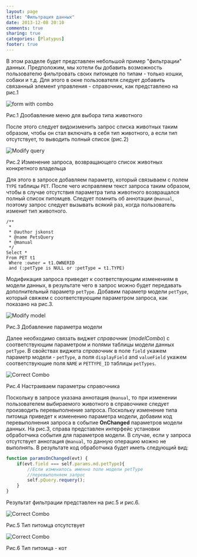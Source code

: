 ```yaml
---
layout: page
title: "Фильтрация данных"
date: 2013-12-08 20:10
comments: true
sharing: true
categories: [Platypus]
footer: true
---
```

В этом разделе будет представлен небольшой пример "фильтрации" данных. Предположим, мы хотели бы добавить возможность пользователю фильтровать своих питомцев по типам - только кошки, собаки и т.д. Для этого в окне пользователя следует добавить связанный элемент управления - справочник, как представлено на рис.1

<img src="http://img-fotki.yandex.ru/get/6703/79520833.17/0_a6243_bf9e2f1f_L.png" alt="form with combo" />

Рис.1 Дообавление меню для выбора типа животного

После этого следует видоизменить запрос списка животных таким образом, чтобы он стал включать в себя тип животного, а если тип отсутствует, то выводить полный список (рис.2)

<img src="http://img-fotki.yandex.ru/get/9317/79520833.17/0_a6245_ef5e4d77_XL.png" alt="Modify query" />

Рис.2 Изменение запроса, возвращающего список животных конкретного владельца

Для этого в запросе добавляем параметр, который связываем с полем `TYPE` таблицы `PET`.
 После чего исправляем текст запроса таким образом, чтобы в случае отсутствия параметра типа животного возвращался полный список питомцев. 
Следует помнить об аннотации `@manual`, поэтому запрос следует вызывать всякий раз, когда пользователь изменит тип животного.
```mysql Измененный текст запроса
/**
 * 
 * @author jskonst
 * @name PetsQuery
 * @manual
 */ 
Select * 
From PET t1
 Where :owner = t1.OWNERID
 and (:petType is NULL or :petType = t1.TYPE)
```

Модификация запроса приведет к соответствующим изменениям в модели данных, в результате чего в запрос можно будет передавать дополнительный параметр `petType`. Добавим параметр модели `petType`, который свяжем с соответствующим параметром запроса, как показано на рис.3.

<img src="http://img-fotki.yandex.ru/get/9302/79520833.17/0_a6244_bfd3ab76_XL.png" alt="Modify model" />

Рис.3 Добавление параметра модели

Далее необходимо связать виджет *справочник* (*modelCombo*) с соответствующим параметром и полями таблицы модели данных `petType`. 
В свойствах виджета *справочник* в поле `field` укажем параметр модели - `petType`, а поля `displayField` and `valueField` укажем соответствующие поля `NAME` и `PETTYPE_ID` таблицы `petTypes`.

<img src="http://img-fotki.yandex.ru/get/9826/79520833.18/0_a6248_5e6e2c70_XL.png" alt="Correct Combo" />

Рис.4 Настраиваем параметры справочника

Поскольку в запросе указана аннотация `@manual`, то при изменении пользователем выбираемого животного в справочнике следует производить перевыполнение запроса. 
Поскольку изменение типа питомца приведет к изменению параметра модели, добавим код перевыполнения запроса в событие **OnChanged** параметров модели данных. 
На рис.3, справа представлен интерфейс установки обработчика события для параметров модели. В случае, если у запроса отсутствует аннотация `@manual`, то данную операцию можно не выполнять.
В результате код обработчика будет иметь следующий вид:

```javascript
function paramsOnChanged(evt) {
    if(evt.field === self.params.md.petType){
        //Если изменилось именно поле модели petType 
        //перевыполняем запрос
        self.pQuery.requery();
    }
}
```
Результат фильтрации представлен на рис.5 и рис.6.

<img src="http://img-fotki.yandex.ru/get/5004/79520833.17/0_a6242_88b71170_XL.png" alt="Correct Combo" />

Рис.5 Тип питомца отсутствует

<img src="http://img-fotki.yandex.ru/get/6724/79520833.18/0_a6249_c2b04f4_XL.png" alt="Correct Combo" />

Рис.6 Тип питомца - кот
